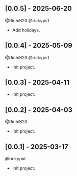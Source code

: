 ## [0.0.5] - 2025-06-20

@RichiB20 @rickypid

* Add holidays.
 
## [0.0.4] - 2025-05-09

@RichiB20 @rickypid

* Init project.
 
## [0.0.3] - 2025-04-11

* Init project.
 
## [0.0.2] - 2025-04-03

@RichiB20

* Init project.

## [0.0.1] - 2025-03-17

@rickypid

* Init project.
